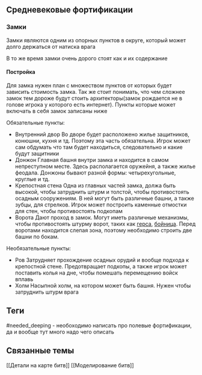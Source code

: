 ## Средневековые фортификации
### Замки
Замки являются одним из опорных пунктов в округе, который может долго держаться от натиска врага

В то же время замки очень дорого стоят как и их содержание

#### Постройка
Для замка нужен план с множеством пунктов от которых будет зависить стоимость замка. Так же стоит понимать, что чем сложнее замок тем дороже будут стоить архитекторы(замок рождается не в голове игрока у которого есть интернет). Пункты которые может включать в себя замок записаны ниже

Обязательные пункты:
- Внутренний двор
Во дворе будет расположено жилье защитников, конюшни, кухня и тд. Поэтому эта часть обязательна. Игрок может сам обдумать что там будет находиться, следовательно и какие будут защитники
- Донжон
Главная башня внутри замка и находится в самом непреступном месте. Здесь располагается оружейня, а также жилье феодала. Донжоны бывают разной формы: четырехугольные, круглые и тд.
- Крепостная стена
Одна из главных частей замка, должа быть высокой, чтобы затруднить штурм и толстой, чтобы противостоять осадным сооружениям. В ней могут быть различные башни, а также зубцы, для стрелков. Игрок может построить каменные отмостки для стен, чтобы противостоять подкопам
- Ворота
Дают проход в замок. Могут иметь различные механизмы, чтобы противостоять штурму ворот, таких как [герса](https://ru.wikipedia.org/wiki/%D0%93%D0%B5%D1%80%D1%81%D0%B0_(%D0%B0%D1%80%D1%85%D0%B8%D1%82%D0%B5%D0%BA%D1%82%D1%83%D1%80%D0%B0)), [бойница](https://ru.wikipedia.org/wiki/%D0%91%D0%BE%D0%B9%D0%BD%D0%B8%D1%86%D0%B0). Перед воротами находится слепая зона, поэтому необходимо строить две башни по бокам.

Необязательные пункты:
- Ров
Затрудняет прохождение осадных орудий и вообще подхода к крепостной стене. Предотвращает подкопы, а также игрок может поставить колья на дне, чтобы помешать перемещению войск вплавь
- Холм
Насыпной холм, на котором может быть башня. Нужен чтобы затруднить штурм врага


## Теги
#needed_deeping - необоходимо написать про полевые фортификации, да и вообще тут много надо чего описать

## Связанные темы
[[Детали на карте битв]]
[[Моделирование битв]]